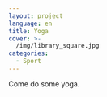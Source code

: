 ```yaml
---
layout: project
language: en
title: Yoga
cover: >-
  /img/library_square.jpg
categories:
  - Sport
---
```


Come do some yoga.
